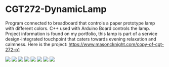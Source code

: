 # CGT272-DynamicLamp
Program connected to breadboard that controls a paper prototype lamp with different colors. C++ used with Arduino Board controls the lamp. Project information is found on my portfolio, this lamp is part of a service design-integrated touchpoint that caters towards evening relaxation and calmness.
Here is the project: https://www.masoncknight.com/copy-of-cgt-272-p1

![](FlorGif.gif)
![](Side%20OFF%20Closed.png)
![](Side%20ON%20Closed.png)
![](Side%20OFF%20Open.png)
![](Side%20ON%20Open.png)
![](Top%20OFF.png)
![](Top%20ON.png)
![](ArduinoBoard.png)

